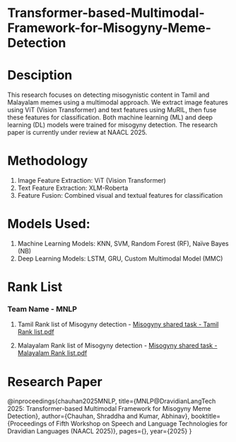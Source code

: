 # Transformer-based-Multimodal-Framework-for-Misogyny-Meme-Detection

# Desciption
This research focuses on detecting misogynistic content in Tamil and Malayalam memes using a multimodal approach. We extract image features using ViT (Vision Transformer) and text features using MuRIL, then fuse these features for classification. Both machine learning (ML) and deep learning (DL) models were trained for misogyny detection. The research paper is currently under review at NAACL 2025.

# Methodology
1. Image Feature Extraction: ViT (Vision Transformer)
2. Text Feature Extraction: XLM-Roberta
3. Feature Fusion: Combined visual and textual features for classification
   
# Models Used:
1. Machine Learning Models: KNN, SVM, Random Forest (RF), Naïve Bayes (NB)
2. Deep Learning Models: LSTM, GRU, Custom Multimodal Model (MMC)

# Rank List
### Team Name - MNLP
1. Tamil Rank list of Misogyny detection - [Misogyny shared task - Tamil Rank list.pdf](https://github.com/user-attachments/files/19090596/Misogyny.shared.task.-.Tamil.Rank.list.pdf)

2. Malayalam Rank list of Misogyny detection - [Misogyny shared task - Malayalam Rank list.pdf](https://github.com/user-attachments/files/19090593/Misogyny.shared.task.-.Malayalam.Rank.list.pdf)

   
# Research Paper
@inproceedings{chauhan2025MNLP,
  title={MNLP@DravidianLangTech 2025: Transformer-based Multimodal Framework for Misogyny Meme Detection},
  author={Chauhan, Shraddha and Kumar, Abhinav},
  booktitle={Proceedings of Fifth Workshop on Speech and Language Technologies for Dravidian Languages (NAACL 2025)},
  pages={},
  year={2025}
}

